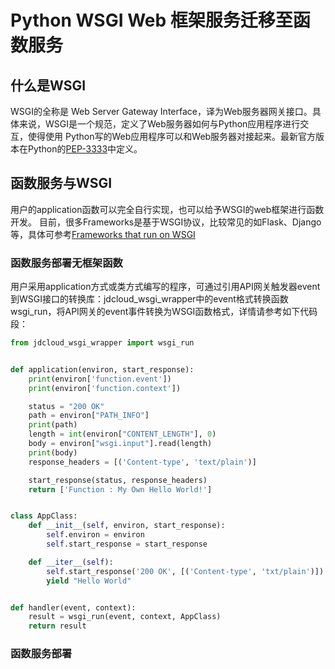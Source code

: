 # Python WSGI Web 框架服务迁移至函数服务

## 什么是WSGI
WSGI的全称是 Web Server Gateway Interface，译为Web服务器网关接口。具体来说，WSGI是一个规范，定义了Web服务器如何与Python应用程序进行交互，使得使用 Python写的Web应用程序可以和Web服务器对接起来。最新官方版本在Python的[PEP-3333](https://www.python.org/dev/peps/pep-3333)中定义。

## 函数服务与WSGI
用户的application函数可以完全自行实现，也可以给予WSGI的web框架进行函数开发。
目前，很多Frameworks是基于WSGI协议，比较常见的如Flask、Django等，具体可参考[Frameworks that run on WSGI](https://wsgi.readthedocs.io/en/latest/frameworks.html)

### 函数服务部署无框架函数

用户采用application方式或类方式编写的程序，可通过引用API网关触发器event到WSGI接口的转换库：jdcloud_wsgi_wrapper中的event格式转换函数wsgi_run，将API网关的event事件转换为WSGI函数格式，详情请参考如下代码段：

```Python
from jdcloud_wsgi_wrapper import wsgi_run


def application(environ, start_response):
    print(environ['function.event'])
    print(environ['function.context'])

    status = "200 OK"
    path = environ["PATH_INFO"]
    print(path)
    length = int(environ["CONTENT_LENGTH"], 0)
    body = environ["wsgi.input"].read(length)
    print(body)
    response_headers = [('Content-type', 'text/plain')]

    start_response(status, response_headers)
    return ['Function : My Own Hello World!']


class AppClass:
    def __init__(self, environ, start_response):
        self.environ = environ
        self.start_response = start_response

    def __iter__(self):
        self.start_response('200 OK', [('Content-type', 'txt/plain')])
        yield "Hello World"


def handler(event, context):
    result = wsgi_run(event, context, AppClass)
    return result

```

### 函数服务部署
